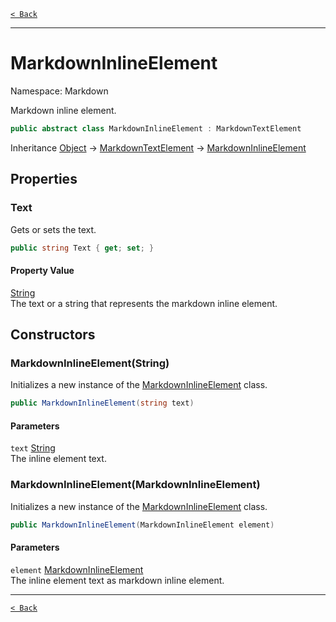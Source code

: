 [`< Back`](./)

---

# MarkdownInlineElement

Namespace: Markdown

Markdown inline element.

```csharp
public abstract class MarkdownInlineElement : MarkdownTextElement
```

Inheritance [Object](https://docs.microsoft.com/en-us/dotnet/api/system.object) → [MarkdownTextElement](./markdown.markdowntextelement) → [MarkdownInlineElement](./markdown.markdowninlineelement)

## Properties

### **Text**

Gets or sets the text.

```csharp
public string Text { get; set; }
```

#### Property Value

[String](https://docs.microsoft.com/en-us/dotnet/api/system.string)<br>
The text or a string that represents the markdown inline element.

## Constructors

### **MarkdownInlineElement(String)**

Initializes a new instance of the [MarkdownInlineElement](./markdown.markdowninlineelement) class.

```csharp
public MarkdownInlineElement(string text)
```

#### Parameters

`text` [String](https://docs.microsoft.com/en-us/dotnet/api/system.string)<br>
The inline element text.

### **MarkdownInlineElement(MarkdownInlineElement)**

Initializes a new instance of the [MarkdownInlineElement](./markdown.markdowninlineelement) class.

```csharp
public MarkdownInlineElement(MarkdownInlineElement element)
```

#### Parameters

`element` [MarkdownInlineElement](./markdown.markdowninlineelement)<br>
The inline element text as markdown inline element.

---

[`< Back`](./)
